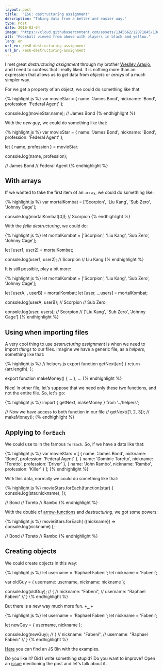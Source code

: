 ```yaml
---
layout: post
title:  "ES6: destructuring assignment"
description: "Taking data from a better and easier way."
type: Post
date: 2016-02-04
image: "https://cloud.githubusercontent.com/assets/1345662/12071845/13d407d4-b0a9-11e5-8a14-95a3bac85cf1.jpg"
alt: "Foosball viewed from above with players in black and yellow."
lang: en
url_en: /es6-destructuring-assignment
url_br: /es6-destructuring-assignment
---
```


I met great *destructuring assignment* through my brother [Weslley Araujo](https://twitter.com/_weslleyaraujo), and I need to confess that I really liked. It is nothing more than an expression that allows us to *get* data from *objects* or *arrays* of a much simpler way.

For we get a property of an object, we could do something like that:

{% highlight js %}
var movieStar = {
  name: 'James Bond',
  nickname: 'Bond',
  profession: 'Federal Agent'
};

console.log(movieStar.name);
// James Bond
{% endhighlight %}

With the *new guy*, we could do something like that:

{% highlight js %}
var movieStar = {
  name: 'James Bond',
  nickname: 'Bond',
  profession: 'Federal Agent'
};

let { name, profession } = movieStar;

console.log(name, profession);

// James Bond
// Federal Agent
{% endhighlight %}

##  With arrays

If we wanted to take the first item of an `array`, we could do something like:

{% highlight js %}
var mortalKombat = ['Scorpion', 'Liu Kang', 'Sub Zero', 'Johnny Cage'];

console.log(mortalKombat[0]);
// Scorpion
{% endhighlight %}

With the *fella* *destructuring*, we could do:

{% highlight js %}
let mortalKombat = ['Scorpion', 'Liu Kang', 'Sub Zero', 'Johnny Cage'];

let [user1, user2] = mortalKombat;

console.log(user1, user2);
// Scorpion
// Liu Kang
{% endhighlight %}

It is still possible, play a bit more:

{% highlight js %}
let mortalKombat = ['Scorpion', 'Liu Kang', 'Sub Zero', 'Johnny Cage'];

let [userA, , userB] = mortalKombat;
let [user, ...users] = mortalKombat;

console.log(userA, userB);
// Scorpion
// Sub Zero

console.log(user, users);
// Scorpion
// ['Liu Kang', 'Sub Zero', 'Johnny Cage']
{% endhighlight %}

## Using when importing files

A very cool thing to use *destructuring assignment* is when we need to import *things* to our files. Imagine we have a generic file, as a *helpers*, something like that:

{% highlight js %}
// helpers.js
export function getNext(arr) {
  return (arr.length);
};

export function makeMoney() {
  ...
};
...
{% endhighlight %}

Nice! In other file, let's suppose that we need only these two functions, and not the entire file. So, let's go:

{% highlight js %}
import { getNext, makeMoney } from '../helpers';

// Now we have access to both function in our file
// getNext([1, 2, 3]);
// makeMoney();
{% endhighlight %}

## Applying to `forEach`

We could use to in the famous `forEach`. So, if we have a data like that:

{% highlight js %}
var movieStars = [
  {
    name: 'James Bond',
    nickname: 'Bond',
    profession: 'Federal Agent'
  },
  {
    name: 'Dominic Toretto',
    nickname: 'Toretto',
    profession: 'Driver'
  },
  {
    name: 'John Rambo',
    nickname: 'Rambo',
    profession: 'Killer'
  }
];
{% endhighlight %}

With this data, normally we could do something like that:

{% highlight js %}
movieStars.forEach(function(star) {
  console.log(star.nickname);
});

// Bond
// Toreto
// Rambo
{% endhighlight %}

With the double of [arrow-functions](/es6-arrow-functions) and *destructuring*, we got some powers:

{% highlight js %}
movieStars.forEach( ({nickname}) => console.log(nickname) );

// Bond
// Toreto
// Rambo
{% endhighlight %}

## Creating objects

We could create objects in this way:

{% highlight js %}
let username = 'Raphael Fabeni';
let nickname = 'Fabeni';

var oldGuy =  {
  username: username,
  nickname: nickname
};

console.log(oldGuy);
// {
//   nickname: "Fabeni",
//   username: "Raphael Fabeni"
// }
{% endhighlight %}

But there is a new way much more fun. *◕‿◕*

{% highlight js %}
let username = 'Raphael Fabeni';
let nickname = 'Fabeni';

let newGuy = { username, nickname };

console.log(newGuy);
// {
//   nickname: "Fabeni",
//   username: "Raphael Fabeni"
// }
{% endhighlight %}

[Here](http://jsbin.com/qejoyo/edit?js,console) you can find an JS Bin with the examples.

Do you like it? Did I write something stupid? Do you want to improve? Open an [issue](https://github.com/raphaelfabeni/raphaelfabeni.github.io/issues) mentioning the post and let's talk about it.
